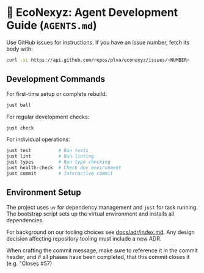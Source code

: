 # 🦾 EcoNexyz: Agent Development Guide (`AGENTS.md`)

Use GitHub issues for instructions. If you have an issue number, fetch its body with:

```bash
curl -sL https://api.github.com/repos/plva/econexyz/issues/<NUMBER>
```

## Development Commands

For first-time setup or complete rebuild:
```bash
just ball
```

For regular development checks:
```bash
just check
```

For individual operations:
```bash
just test          # Run tests
just lint          # Run linting
just types         # Run type checking
just health-check  # Check dev environment
just commit        # Interactive commit
```

## Environment Setup

The project uses `uv` for dependency management and `just` for task running. The bootstrap script sets up the virtual environment and installs all dependencies.

For background on our tooling choices see [docs/adr/index.md](docs/adr/index.md). Any design decision affecting repository tooling must include a new ADR.

When crafting the commit message, make sure to reference it in the commit header, and if all phases have been completed, that this commit closes it (e.g. "Closes #57)